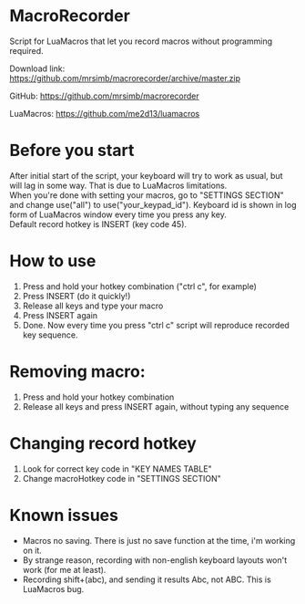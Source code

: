 # MacroRecorder
Script for LuaMacros that let you record macros without programming required.

Download link:
https://github.com/mrsimb/macrorecorder/archive/master.zip

GitHub:
https://github.com/mrsimb/macrorecorder

LuaMacros:
https://github.com/me2d13/luamacros

# Before you start
After initial start of the script, your keyboard will try to work as usual, but will lag in some way. That is due to LuaMacros limitations.  
When you're done with setting your macros, go to "SETTINGS SECTION" and change use("all") to use("your_keypad_id"). Keyboard id is shown in log form of LuaMacros window every time you press any key.  
Default record hotkey is INSERT (key code 45).

# How to use
1. Press and hold your hotkey combination ("ctrl c", for example)
2. Press INSERT (do it quickly!)
3. Release all keys and type your macro
4. Press INSERT again
5. Done. Now every time you press "ctrl c" script will reproduce recorded key sequence.

# Removing macro:
1. Press and hold your hotkey combination
2. Release all keys and press INSERT again, without typing any sequence

# Changing record hotkey
1. Look for correct key code in "KEY NAMES TABLE"
2. Change macroHotkey code in "SETTINGS SECTION"

# Known issues
- Macros no saving. There is just no save function at the time, i'm working on it.
- By strange reason, recording with non-english keyboard layouts won't work (for me at least).
- Recording shift+(abc), and sending it results Abc, not ABC. This is LuaMacros bug.
